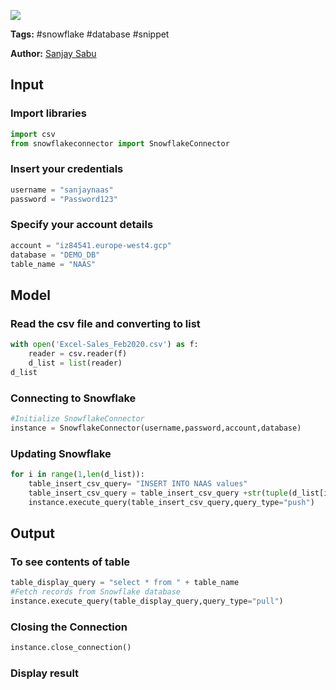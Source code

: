 <a href="https://app.naas.ai/user-redirect/naas/downloader?url=https://raw.githubusercontent.com/jupyter-naas/awesome-notebooks/master/Snowflake/Snowflake_Update_table.ipynb" target="_parent"><img src="https://naasai-public.s3.eu-west-3.amazonaws.com/open_in_naas.svg"/></a>

**Tags:** #snowflake #database #snippet

**Author:** [Sanjay Sabu](https://www.linkedin.com/in/sanjay-sabu-4205/)

## Input

### Import libraries


```python
import csv
from snowflakeconnector import SnowflakeConnector
```

### Insert your credentials


```python
username = "sanjaynaas"
password = "Password123"
```

### Specify your account details


```python
account = "iz84541.europe-west4.gcp"
database = "DEMO_DB"
table_name = "NAAS"
```

## Model

### Read the csv file and converting to list


```python
with open('Excel-Sales_Feb2020.csv') as f:
    reader = csv.reader(f)
    d_list = list(reader)
d_list
```

### Connecting to Snowflake


```python
#Initialize SnowflakeConnector
instance = SnowflakeConnector(username,password,account,database)
```

### Updating Snowflake


```python
for i in range(1,len(d_list)):
    table_insert_csv_query= "INSERT INTO NAAS values"
    table_insert_csv_query = table_insert_csv_query +str(tuple(d_list[i]))
    instance.execute_query(table_insert_csv_query,query_type="push")
```

## Output

### To see contents of table


```python
table_display_query = "select * from " + table_name
#Fetch records from Snowflake database
instance.execute_query(table_display_query,query_type="pull")
```

### Closing the Connection


```python
instance.close_connection()
```

### Display result
